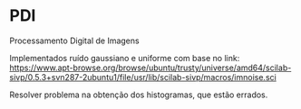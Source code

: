 # PDI
Processamento Digital de Imagens

Implementados ruído gaussiano e uniforme com base no link:
https://www.apt-browse.org/browse/ubuntu/trusty/universe/amd64/scilab-sivp/0.5.3+svn287-2ubuntu1/file/usr/lib/scilab-sivp/macros/imnoise.sci

Resolver problema na obtenção dos histogramas, que estão errados.
